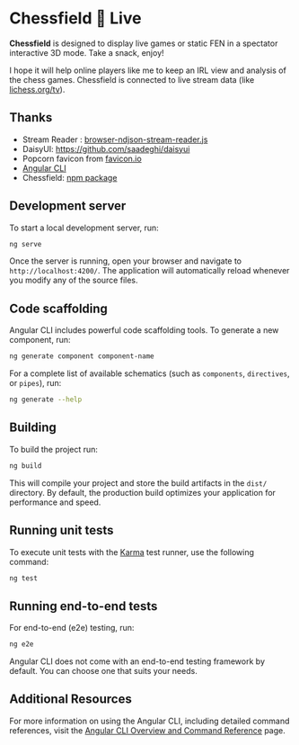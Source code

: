 # Chessfield 🍿 Live

__Chessfield__ is designed to display live games or static FEN in a spectator interactive 3D mode. Take a snack, enjoy!

I hope it will help online players like me to keep an IRL view and analysis of the chess games.
Chessfield is connected to live stream data (like [lichess.org/tv](https://lichess.org/tv)).

## Thanks

- Stream Reader : [browser-ndjson-stream-reader.js](https://gist.github.com/ornicar/a097406810939cf7be1df8ea30e94f3e)
- DaisyUI: https://github.com/saadeghi/daisyui
- Popcorn favicon from [favicon.io](https://favicon.io/) 
- [Angular CLI](https://github.com/angular/angular-cli)
- Chessfield: [npm package](https://www.npmjs.com/package/chessfield)

## Development server

To start a local development server, run:

```bash
ng serve
```

Once the server is running, open your browser and navigate to `http://localhost:4200/`. The application will automatically reload whenever you modify any of the source files.

## Code scaffolding

Angular CLI includes powerful code scaffolding tools. To generate a new component, run:

```bash
ng generate component component-name
```

For a complete list of available schematics (such as `components`, `directives`, or `pipes`), run:

```bash
ng generate --help
```

## Building

To build the project run:

```bash
ng build
```

This will compile your project and store the build artifacts in the `dist/` directory. By default, the production build optimizes your application for performance and speed.

## Running unit tests

To execute unit tests with the [Karma](https://karma-runner.github.io) test runner, use the following command:

```bash
ng test
```

## Running end-to-end tests

For end-to-end (e2e) testing, run:

```bash
ng e2e
```

Angular CLI does not come with an end-to-end testing framework by default. You can choose one that suits your needs.

## Additional Resources

For more information on using the Angular CLI, including detailed command references, visit the [Angular CLI Overview and Command Reference](https://angular.dev/tools/cli) page.

